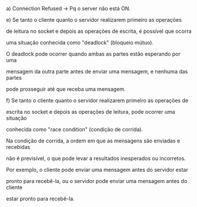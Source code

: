 
a) Connection Refused -> Pq o server não está ON.


e) Se tanto o cliente quanto o servidor realizarem primeiro as operações

de leitura no socket e depois as operações de escrita, é possível que ocorra

uma situação conhecida como "deadlock" (bloqueio mútuo).

O deadlock pode ocorrer quando ambas as partes estão esperando por uma

mensagem da outra parte antes de enviar uma mensagem, e nenhuma das partes

pode prosseguir até que receba uma mensagem.


f) Se tanto o cliente quanto o servidor realizarem primeiro as operações de

escrita no socket e depois as operações de leitura, pode ocorrer uma situação

conhecida como "race condition" (condição de corrida).

Na condição de corrida, a ordem em que as mensagens são enviadas e recebidas

não é previsível, o que pode levar a resultados inesperados ou incorretos.

Por exemplo, o cliente pode enviar uma mensagem antes do servidor estar

pronto para recebê-la, ou o servidor pode enviar uma mensagem antes do cliente

estar pronto para recebê-la.
